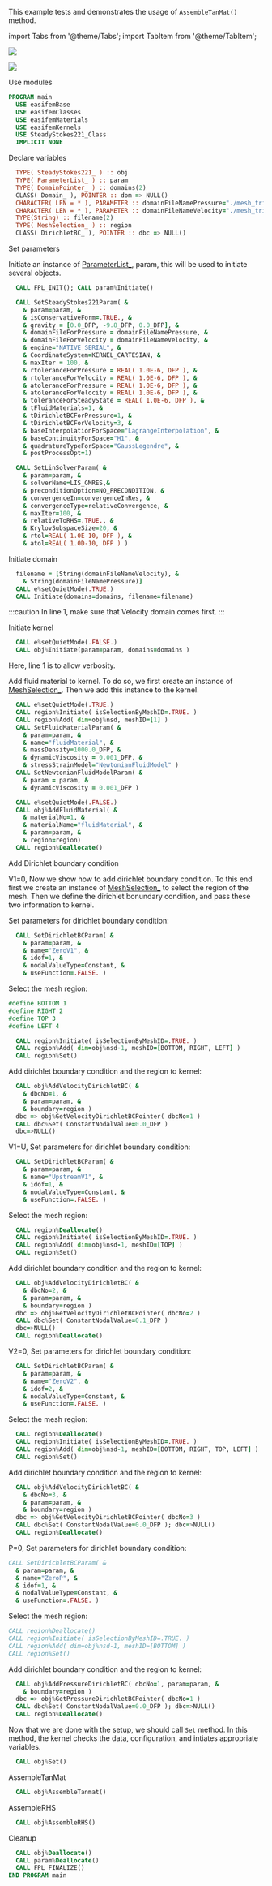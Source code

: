 This example tests and demonstrates the usage of `AssembleTanMat()` method.

import Tabs from '@theme/Tabs';
import TabItem from '@theme/TabItem';

<Tabs defaultValue={null} block>

<TabItem value="1" label="Mesh for velocity">

![](figures/mesh_tri6.png)

</TabItem>

<TabItem value="2" label="Mesh for pressure">

![](figures/mesh_tri3.png)

</TabItem>

<TabItem value="3" label="Hide">

</TabItem>

</Tabs>

Use modules

``` fortran
PROGRAM main
  USE easifemBase
  USE easifemClasses
  USE easifemMaterials
  USE easifemKernels
  USE SteadyStokes221_Class
  IMPLICIT NONE
```

Declare variables

```fortran
  TYPE( SteadyStokes221_ ) :: obj
  TYPE( ParameterList_ ) :: param
  TYPE( DomainPointer_ ) :: domains(2)
  CLASS( Domain_ ), POINTER :: dom => NULL()
  CHARACTER( LEN = * ), PARAMETER :: domainFileNamePressure="./mesh_tri3.h5"
  CHARACTER( LEN = * ), PARAMETER :: domainFileNameVelocity="./mesh_tri6.h5"
  TYPE(String) :: filename(2)
  TYPE( MeshSelection_ ) :: region
  CLASS( DirichletBC_ ), POINTER :: dbc => NULL()
```

Set parameters

Initiate an instance of [ParameterList_](../ParameterList/ParameterList_.md), param, this will be used to initiate several objects.

```fortran title="Initiate param"
  CALL FPL_INIT(); CALL param%Initiate()
```

```fortran {5} title="set SteadyStokes221 parameters"
  CALL SetSteadyStokes221Param( &
    & param=param, &
    & isConservativeForm=.TRUE., &
    & gravity = [0.0_DFP, -9.8_DFP, 0.0_DFP], &
    & domainFileForPressure = domainFileNamePressure, &
    & domainFileForVelocity = domainFileNameVelocity, &
    & engine="NATIVE_SERIAL", &
    & CoordinateSystem=KERNEL_CARTESIAN, &
    & maxIter = 100, &
    & rtoleranceForPressure = REAL( 1.0E-6, DFP ), &
    & rtoleranceForVelocity = REAL( 1.0E-6, DFP ), &
    & atoleranceForPressure = REAL( 1.0E-6, DFP ), &
    & atoleranceForVelocity = REAL( 1.0E-6, DFP ), &
    & toleranceForSteadyState = REAL( 1.0E-6, DFP ), &
    & tFluidMaterials=1, &
    & tDirichletBCForPressure=1, &
    & tDirichletBCForVelocity=3, &
    & baseInterpolationForSpace="LagrangeInterpolation", &
    & baseContinuityForSpace="H1", &
    & quadratureTypeForSpace="GaussLegendre", &
    & postProcessOpt=1)
```

```fortran title="Set param for linSolver"
  CALL SetLinSolverParam( &
    & param=param, &
    & solverName=LIS_GMRES,&
    & preconditionOption=NO_PRECONDITION, &
    & convergenceIn=convergenceInRes, &
    & convergenceType=relativeConvergence, &
    & maxIter=100, &
    & relativeToRHS=.TRUE., &
    & KrylovSubspaceSize=20, &
    & rtol=REAL( 1.0E-10, DFP ), &
    & atol=REAL( 1.0D-10, DFP ) )
```

Initiate domain

```fortran {1} title="Initiate domain"
  filename = [String(domainFileNameVelocity), &
    & String(domainFileNamePressure)]
  CALL e%setQuietMode(.TRUE.)
  CALL Initiate(domains=domains, filename=filename)
```

:::caution In line 1, make sure that Velocity domain comes first.
:::

Initiate kernel

```fortran {1} title="Initiate kernel"
  CALL e%setQuietMode(.FALSE.)
  CALL obj%Initiate(param=param, domains=domains )
```

Here, line 1 is to allow verbosity.

Add fluid material to kernel. To do so, we first create an instance of [MeshSelection_](../MeshSelection/MeshSelection_.md). Then we add this instance to the kernel.

```fortran title="adding fluid material"
  CALL e%setQuietMode(.TRUE.)
  CALL region%Initiate( isSelectionByMeshID=.TRUE. )
  CALL region%Add( dim=obj%nsd, meshID=[1] )
  CALL SetFluidMaterialParam( &
    & param=param, &
    & name="fluidMaterial", &
    & massDensity=1000.0_DFP, &
    & dynamicViscosity = 0.001_DFP, &
    & stressStrainModel="NewtonianFluidModel" )
  CALL SetNewtonianFluidModelParam( &
    & param = param, &
    & dynamicViscosity = 0.001_DFP )
```

```fortran
  CALL e%setQuietMode(.FALSE.)
  CALL obj%AddFluidMaterial( &
    & materialNo=1, &
    & materialName="fluidMaterial", &
    & param=param, &
    & region=region)
  CALL region%Deallocate()
```

Add Dirichlet boundary condition

V1=0, Now we show how to add dirichlet boundary condition. To this end first we create an instance of [MeshSelection_](../MeshSelection/MeshSelection_.md) to select the region of the mesh. Then we define the dirichlet bonundary condition, and pass these two information to kernel.

Set parameters for dirichlet boundary condition:

```fortran
  CALL SetDirichletBCParam( &
    & param=param, &
    & name="ZeroV1", &
    & idof=1, &
    & nodalValueType=Constant, &
    & useFunction=.FALSE. )
```

Select the mesh region:

```fortran
#define BOTTOM 1
#define RIGHT 2
#define TOP 3
#define LEFT 4
```

```fortran
  CALL region%Initiate( isSelectionByMeshID=.TRUE. )
  CALL region%Add( dim=obj%nsd-1, meshID=[BOTTOM, RIGHT, LEFT] )
  CALL region%Set()
```

Add dirichlet boundary condition and the region to kernel:

```fortran
  CALL obj%AddVelocityDirichletBC( &
    & dbcNo=1, &
    & param=param, &
    & boundary=region )
  dbc => obj%GetVelocityDirichletBCPointer( dbcNo=1 )
  CALL dbc%Set( ConstantNodalValue=0.0_DFP )
  dbc=>NULL()
```

V1=U, Set parameters for dirichlet boundary condition:

```fortran
  CALL SetDirichletBCParam( &
    & param=param, &
    & name="UpstreamV1", &
    & idof=1, &
    & nodalValueType=Constant, &
    & useFunction=.FALSE. )
```

Select the mesh region:

```fortran
  CALL region%Deallocate()
  CALL region%Initiate( isSelectionByMeshID=.TRUE. )
  CALL region%Add( dim=obj%nsd-1, meshID=[TOP] )
  CALL region%Set()
```

Add dirichlet boundary condition and the region to kernel:

```fortran
  CALL obj%AddVelocityDirichletBC( &
    & dbcNo=2, &
    & param=param, &
    & boundary=region )
  dbc => obj%GetVelocityDirichletBCPointer( dbcNo=2 )
  CALL dbc%Set( ConstantNodalValue=0.1_DFP )
  dbc=>NULL()
  CALL region%Deallocate()
```

V2=0, Set parameters for dirichlet boundary condition:

```fortran
  CALL SetDirichletBCParam( &
    & param=param, &
    & name="ZeroV2", &
    & idof=2, &
    & nodalValueType=Constant, &
    & useFunction=.FALSE. )
```

Select the mesh region:

```fortran
  CALL region%Deallocate()
  CALL region%Initiate( isSelectionByMeshID=.TRUE. )
  CALL region%Add( dim=obj%nsd-1, meshID=[BOTTOM, RIGHT, TOP, LEFT] )
  CALL region%Set()
```

Add dirichlet boundary condition and the region to kernel:

```fortran
  CALL obj%AddVelocityDirichletBC( &
    & dbcNo=3, &
    & param=param, &
    & boundary=region )
  dbc => obj%GetVelocityDirichletBCPointer( dbcNo=3 )
  CALL dbc%Set( ConstantNodalValue=0.0_DFP ); dbc=>NULL()
  CALL region%Deallocate()
```

P=0, Set parameters for dirichlet boundary condition:

```fortran title="setting boundary condition P=0"
CALL SetDirichletBCParam( &
  & param=param, &
  & name="ZeroP", &
  & idof=1, &
  & nodalValueType=Constant, &
  & useFunction=.FALSE. )
```

Select the mesh region:

```fortran
CALL region%Deallocate()
CALL region%Initiate( isSelectionByMeshID=.TRUE. )
CALL region%Add( dim=obj%nsd-1, meshID=[BOTTOM] )
CALL region%Set()
```

Add dirichlet boundary condition and the region to kernel:

```fortran
  CALL obj%AddPressureDirichletBC( dbcNo=1, param=param, &
    & boundary=region )
  dbc => obj%GetPressureDirichletBCPointer( dbcNo=1 )
  CALL dbc%Set( ConstantNodalValue=0.0_DFP ); dbc=>NULL()
  CALL region%Deallocate()
```

Now that we are done with the setup, we should call `Set` method. In this method, the kernel checks the data, configuration, and intiates appropriate variables.

```fortran
  CALL obj%Set()
```

AssembleTanMat

```fortran title="assembling tangent matrix"
  CALL obj%AssembleTanmat()
```

AssembleRHS

```fortran
  CALL obj%AssembleRHS()
```

Cleanup

```fortran
  CALL obj%Deallocate()
  CALL param%Deallocate()
  CALL FPL_FINALIZE()
END PROGRAM main
```
